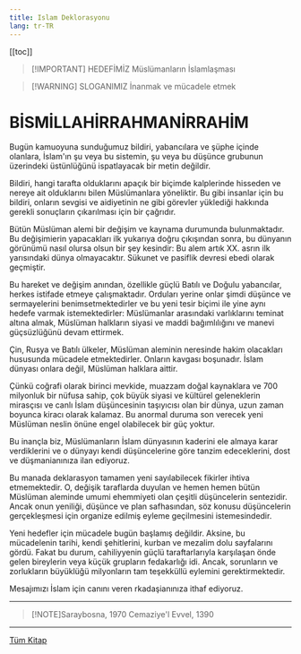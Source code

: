 ```yaml
---
title: Islam Deklorasyonu
lang: tr-TR
---
```


[[toc]]

>[!IMPORTANT] HEDEFİMİZ
>Müslümanların İslamlaşması

>[!WARNING] SLOGANlMIZ
>İnanmak ve mücadele etmek

# BİSMİLLAHİRRAHMANİRRAHİM

Bugün kamuoyuna sunduğumuz bildiri, yabancılara
ve şüphe içinde olanlara, İslam'ın şu veya bu sistemin, şu veya bu düşünce grubunun üzerindeki üstünlüğünü ispatlayacak bir metin değildir.

Bildiri, hangi tarafta olduklarını apaçık bir biçimde kalplerinde hisseden ve nereye ait olduklarını bilen Müslümanlara yöneliktir. Bu gibi insanlar için bu bildiri, onların sevgisi ve aidiyetinin ne gibi görevler yüklediği hakkında gerekli sonuçların çıkarılması için bir çağrıdır.

Bütün Müslüman alemi bir değişim ve kaynama durumunda bulunmaktadır. Bu değişimierin yapacakları ilk yukarıya doğru çıkışından sonra, bu dünyanın görünümü nasıl olursa olsun bir şey kesindir: Bu alem artık XX. asrın ilk yarısındaki dünya olmayacaktır. Sükunet ve pasiflik devresi ebedi olarak geçmiştir.

Bu hareket ve değişim anından, özellikle güçlü Batılı ve Doğulu yabancılar, herkes istifade etmeye çalışmaktadır. Orduları yerine onlar şimdi düşünce ve sermayelerini benimsetmektedirler ve bu yeni tesir biçimi ile yine aynı hedefe varmak istemektedirler: Müslümanlar arasındaki
varlıklarını teminat altına almak, Müslüman
halkların siyasi ve maddi bağımlılığını ve manevi güçsüzlüğünü devam ettirmek.

Çin, Rusya ve Batılı ülkeler, Müslüman aleminin neresinde hakim olacakları hususunda mücadele etmektedirler. Onların kavgası boşunadır. İslam dünyası onlara değil, Müslüman halklara aittir.

Çünkü coğrafi olarak birinci mevkide, muazzam doğal kaynaklara ve 700 milyonluk bir nüfusa sahip, çok büyük siyasi ve kültürel geleneklerin mirasçısı ve canlı İslam düşüncesinin taşıyıcısı olan bir dünya, uzun zaman boyunca kiracı olarak kalamaz. Bu anormal duruma son verecek yeni Müslüman neslin önüne engel olabilecek bir güç yoktur.

Bu inançla biz, Müslümanların İslam dünyasının kaderini ele almaya karar verdiklerini ve o dünyayı kendi düşüncelerine göre tanzim edeceklerini, dost ve düşmanianınıza
ilan ediyoruz.

Bu manada deklarasyon tamamen yeni sayılabilecek
fikirler ihtiva etmemektedir. O, değişik taraflarda duyulan ve hemen hemen bütün Müslüman aleminde umumi ehemmiyeti olan çeşitli düşüncelerin sentezidir. Ancak onun yeniliği, düşünce ve plan safhasından, söz konusu düşüncelerin gerçekleşmesi için organize edilmiş eyleme geçilmesini istemesindedir.

Yeni hedefler için mücadele bugün başlamış değildir. Aksine, bu mücadelenin tarihi, kendi şehitlerini, kurban ve mezalim dolu sayfalarını gördü. Fakat bu durum, cahiliyyenin güçlü taraftarlarıyla karşılaşan önde gelen bireylerin
veya küçük grupların fedakarlığı idi. Ancak, sorunların ve zorlukların büyüklüğü milyonların tam teşekküllü eylemini gerektirmektedir.

Mesajımızı İslam için canını veren rkadaşianınıza ithaf ediyoruz.

---

>[!NOTE]Saraybosna, 1970
>Cemaziye'l Evvel, 1390

---

[Tüm Kitap](</pdf/Aliya İzzetbegoviç - İslam Deklarasyonu.pdf>)
